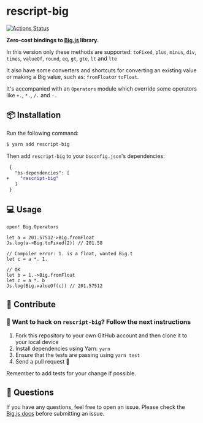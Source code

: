 # rescript-big

[![Actions Status](https://github.com/winoteam/rescript-big/workflows/rescript-big/badge.svg)](https://github.com/winoteam/rescript-big/actions)

**Zero-cost bindings to [Big.js](https://github.com/MikeMcl/big.js/) library.**

In this version only these methods are supported: `toFixed`, `plus`, `minus`, `div`, `times`, `valueOf`, `round`, `eq`, `gt`, `gte`, `lt` and `lte`

It also have some converters and shortcuts for converting an existing value or making a Big value, such as: `fromFloat`or `toFloat`.

It's accompanied with an `Operators` module which override some operators like `+.`, `*.`, `/.` and `-.`

## 📦 Installation

Run the following command:

```bash
$ yarn add rescript-big
```

Then add `rescript-big` to your `bsconfig.json`'s dependencies:

```diff
 {
   "bs-dependencies": [
+    "rescript-big"
   ]
 }
```

## 💻 Usage

```rescript
open! Big.Operators

let a = 201.57512->Big.fromFloat
Js.log(a->Big.toFixed(2)) // 201.58

// Compiler error: 1. is a float, wanted Big.t
let c = a *. 1.

// OK
let b = 1.->Big.fromFloat
let c = a *. b
Js.log(Big.valueOf(c)) // 201.57512
```

## 🕺 Contribute

### 🚀 Want to hack on `rescript-big`? Follow the next instructions

1. Fork this repository to your own GitHub account and then clone it to your local device
2. Install dependencies using Yarn: `yarn`
3. Ensure that the tests are passing using `yarn test`
4. Send a pull request 🙌

Remember to add tests for your change if possible.

## 👋 Questions

If you have any questions, feel free to open an issue. Please check the [Big.js docs](https://github.com/MikeMcl/big.js/) before submitting an issue.
